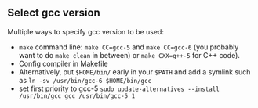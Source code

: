 ## Select gcc version

Multiple ways to specify gcc version to be used:
- `make` command line: `make CC=gcc-5` and `make CC=gcc-6` (you probably want to do `make clean` in between) or `make CXX=g++-5` for C++ code). 
- Config compiler in Makefile
- Alternatively, put `$HOME/bin/` early in your `$PATH` and add a symlink such as `ln -sv /usr/bin/gcc-6 $HOME/bin/gcc`
- set first priority to gcc-5 `sudo update-alternatives --install /usr/bin/gcc gcc /usr/bin/gcc-5 1`

